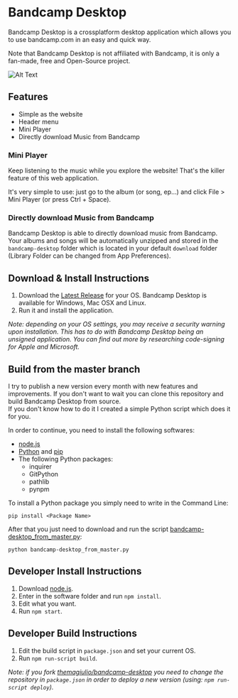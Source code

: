 # Bandcamp Desktop
Bandcamp Desktop is a crossplatform desktop application which allows you to use bandcamp.com in an easy and quick way.

Note that Bandcamp Desktop is not affiliated with Bandcamp, it is only a fan-made, free and Open-Source project.

![Alt Text](https://codegiuliotop.000webhostapp.com/bin/bd.png)

## Features
- Simple as the website
- Header menu
- Mini Player
- Directly download Music from Bandcamp

### Mini Player
Keep listening to the music while you explore the website! That's the killer feature of this web application.

It's very simple to use: just go to the album (or song, ep...) and click File > Mini Player (or press Ctrl + Space).

### Directly download Music from Bandcamp
Bandcamp Desktop is able to directly download music from Bandcamp. Your albums and songs will be automatically unzipped and stored in the `bandcamp-desktop` folder which is located in your default `download` folder (Library Folder can be changed from App Preferences).

## Download & Install Instructions
1) Download the <a href="https://github.com/themagiulio/bandcamp-desktop/releases/latest">Latest Release</a> for your OS.
Bandcamp Desktop is available for Windows, Mac OSX and Linux.
2) Run it and install the application.

<em>Note: depending on your OS settings, you may receive a security warning upon installation. This has to do with Bandcamp Desktop being an unsigned application. You can find out more by researching code-signing for Apple and Microsoft.</em>

## Build from the master branch
I try to publish a new version every month with new features and improvements. If you don't want to wait you can clone this repository and build Bandcamp Desktop from source.<br/>
If you don't know how to do it I created a simple Python script which does it for you.

In order to continue, you need to install the following softwares:
- <a href="https://nodejs.org/en/">node.js</a>
- <a href="https://www.python.org/">Python</a> and <a href="https://pip.pypa.io/en/stable/">pip</a>
- The following Python packages:
    - inquirer
    - GitPython
    - pathlib
    - pynpm

To install a Python package you simply need to write in the Command Line:
```
pip install <Package Name>
```
After that you just need to download and run the script <a href="https://gist.github.com/themagiulio/4faae10ac7514cb2e26e8bc1009e83e4">bandcamp-desktop_from_master.py</a>:
```
python bandcamp-desktop_from_master.py
```

## Developer Install Instructions

1) Download <a href="https://nodejs.org/en/">node.js</a>.
2) Enter in the software folder and run `npm install`.
3) Edit what you want.
4) Run `npm start`.

## Developer Build Instructions

1) Edit the build script in `package.json` and set your current OS.
2) Run `npm run-script build`.

<em>Note: if you fork <a href="https://github.com/themagiulio/bandcamp-desktop">themagiulio/bandcamp-desktop</a> you need to change the repository in `package.json` in order to deploy a new version (using: `npm run-script deploy`).</em>

